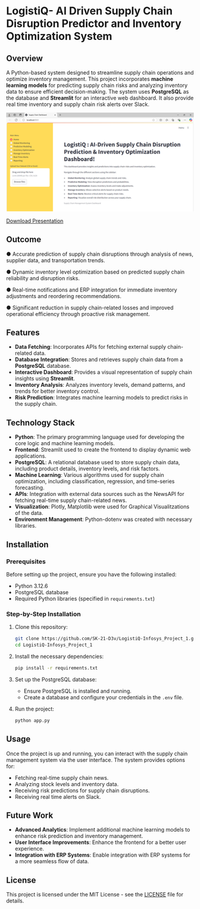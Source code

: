<H1>LogistiQ- AI Driven Supply Chain Disruption Predictor and Inventory Optimization System</H1>

## Overview

A Python-based system designed to streamline supply chain operations and optimize inventory management. This project incorporates **machine learning models** for predicting supply chain risks and analyzing inventory data to ensure efficient decision-making. The system uses **PostgreSQL** as the database and **Streamlit** for an interactive web dashboard. It also provide real time inventory and supply chain risk alerts over Slack.

![LogistiQ Dashboard](https://github.com/SK-21-D3v/LogistiQ-Infosys_Project_1/blob/main/templates/Screenshot%20(1436).png?raw=true)<br>

[Download Presentation](https://github.com/SK-21-D3v/LogistiQ-Infosys_Project_1/blob/main/templates/LogistiQ.pptx) <br>




## Outcome

● Accurate prediction of supply chain disruptions through analysis of news, supplier data, and transportation trends.<br>

● Dynamic inventory level optimization based on predicted supply chain reliability and disruption risks.<br>

● Real-time notifications and ERP integration for immediate inventory adjustments and reordering recommendations. <br>

● Significant reduction in supply chain-related losses and improved operational efficiency through proactive risk management.<br>

## Features  

- **Data Fetching**: Incorporates APIs for fetching external supply chain-related data.
- **Database Integration**: Stores and retrieves supply chain data from a **PostgreSQL** database.
- **Interactive Dashboard**: Provides a visual representation of supply chain insights using **Streamlit**.
- **Inventory Analysis**: Analyzes inventory levels, demand patterns, and trends for better inventory control.  
- **Risk Prediction**: Integrates machine learning models to predict risks in the supply chain.    


## Technology Stack  

- **Python**: The primary programming language used for developing the core logic and machine learning models.
- **Frontend**: Streamlit used to create the frontend to display dynamic web applications.
- **PostgreSQL**: A relational database used to store supply chain data, including product details, inventory levels, and risk factors.
- **Machine Learning**: Various algorithms used for supply chain optimization, including classification, regression, and time-series forecasting.
- **APIs**: Integration with external data sources such as the NewsAPI for fetching real-time supply chain-related news.
- **Visualization**: Plotly, Matplotlib were used for Graphical Visualitzations of the data. 
- **Environment Management**: Python-dotenv was created with necessary libraries. 

## Installation

### Prerequisites

Before setting up the project, ensure you have the following installed:  
- Python 3.12.6  
- PostgreSQL database  
- Required Python libraries (specified in `requirements.txt`)  

### Step-by-Step Installation

1. Clone this repository:
   ```bash
   git clone https://github.com/SK-21-D3v/LogistiQ-Infosys_Project_1.git
   cd LogistiQ-Infosys_Project_1

2. Install the necessary dependencies:
   ```bash
   pip install -r requirements.txt

3. Set up the PostgreSQL database:
   - Ensure PostgreSQL is installed and running.
   - Create a database and configure your credentials in the `.env` file.

4. Run the project:
   ```bash
   python app.py

## Usage

Once the project is up and running, you can interact with the supply chain management system via the user interface. The system provides options for:
- Fetching real-time supply chain news.
- Analyzing stock levels and inventory data.
- Receiving risk predictions for supply chain disruptions.
- Receiving real time alerts on Slack.

## Future Work

- **Advanced Analytics**: Implement additional machine learning models to enhance risk prediction and inventory management.
- **User Interface Improvements**: Enhance the frontend for a better user experience.
- **Integration with ERP Systems**: Enable integration with ERP systems for a more seamless flow of data.

## License

This project is licensed under the MIT License - see the [LICENSE](LICENSE.txt) file for details.

